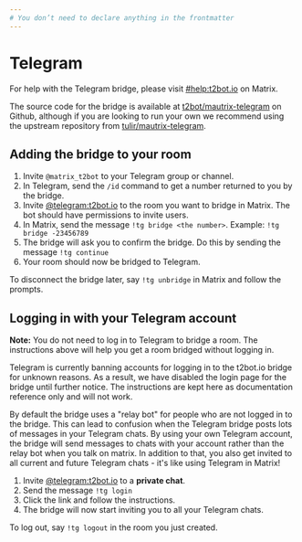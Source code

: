 ```yaml
---
# You don’t need to declare anything in the frontmatter
---
```


# Telegram

For help with the Telegram bridge, please visit [#help:t2bot.io](https://matrix.to/#/#help:t2bot.io)
on Matrix.

The source code for the bridge is available at [t2bot/mautrix-telegram](https://github.com/t2bot/mautrix-telegram)
on Github, although if you are looking to run your own we recommend using the upstream repository
from [tulir/mautrix-telegram](https://github.com/tulir/mautrix-telegram).

## Adding the bridge to your room

1. Invite `@matrix_t2bot` to your Telegram group or channel.
2. In Telegram, send the `/id` command to get a number returned to you by the bridge.
3. Invite [@telegram:t2bot.io](https://matrix.to/#/@telegram:t2bot.io) to the room you want to bridge
   in Matrix. The bot should have permissions to invite users.
4. In Matrix, send the message `!tg bridge <the number>`. Example: `!tg bridge -23456789`
5. The bridge will ask you to confirm the bridge. Do this by sending the message `!tg continue`
6. Your room should now be bridged to Telegram.

To disconnect the bridge later, say `!tg unbridge` in Matrix and follow the prompts.


## Logging in with your Telegram account

**Note:** You do not need to log in to Telegram to bridge a room. The instructions above will help you
get a room bridged without logging in.

<div class="banner warning">

Telegram is currently banning accounts for logging in to the t2bot.io bridge for unknown reasons. As a
result, we have disabled the login page for the bridge until further notice. The instructions are kept
here as documentation reference only and will not work.

</div>

By default the bridge uses a "relay bot" for people who are not logged in to the bridge. This can lead
to confusion when the Telegram bridge posts lots of messages in your Telegram chats. By using your own
Telegram account, the bridge will send messages to chats with your account rather than the relay bot
when you talk on matrix. In addition to that, you also get invited to all current and future Telegram
chats - it's like using Telegram in Matrix!

1. Invite [@telegram:t2bot.io](https://matrix.to/#/@telegram:t2bot.io) to a **private chat**.
2. Send the message `!tg login`
3. Click the link and follow the instructions.
4. The bridge will now start inviting you to all your Telegram chats.

To log out, say `!tg logout` in the room you just created.
